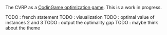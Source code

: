 The CVRP as a [CodinGame optimization game](https://www.codingame.com/contribute/view/89181c43909c21c7172daafc573c881c8d8c2). This is a work in progress.

TODO  : french statement
TODO  : visualization
TODO  : optimal value of instances 2 and 3
TODO  : output the optimality gap
TODO  : maybe think about the theme